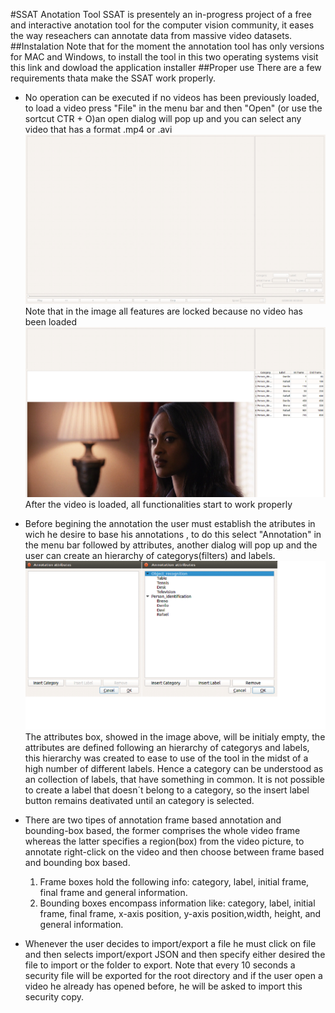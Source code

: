 #SSAT Anotation Tool
SSAT is presentely an in-progress project of a free and interactive anotation tool for the computer vision community, it eases
the way reseachers can annotate data from massive video datasets.
##Instalation
Note that for the moment the annotation tool has only versions for MAC and Windows, to install the tool in this two operating systems
visit this link and dowload the application installer <insert link here>
##Proper use
There are a few requirements thata make the SSAT work properly.
  * No operation can be executed if no videos has been previously loaded, to load a video press "File" in the menu bar and then "Open"
  (or use the sortcut CTR + O)an open dialog will pop up and you can select any video that has a format .mp4 or .avi
  ![Alt text](/images/image1.png?raw=true "SSAT screen with no loaded video")
  Note that in the image all features are locked because no video has been loaded
  ![Alt text](/images/image2.png?raw=true "SSAT screen with a loaded video")
  After the video is loaded, all functionalities start to work properly
  
  * Before begining the annotation the user must establish the atributes in wich he desire to base his annotations , to do this select
  "Annotation" in the menu bar followed by attributes, another dialog will pop up and the user can create an hierarchy of 
  categorys(filters) and labels.
  ![Alt text](/images/image3.png?raw=true "Attributes screen")
  The attributes box, showed in the image above, will be initialy empty, the attributes are defined following an hierarchy of categorys and labels, this hierarchy was created to ease to use of the tool in the midst of a high number of different labels.
  Hence  a category can be understood as an collection of labels, that have something in common. It is not possible to create a label that doesn´t belong to a category, so the insert label button remains deativated until an category is selected.
  * There are two tipes of annotation frame based annotation and bounding-box based, the former comprises the whole video frame
  whereas the latter specifies a region(box) from the video picture, to annotate right-click on the video and then choose between frame based
  and bounding box based.
    1. Frame boxes hold the following info: category, label, initial frame, final frame and general information.  
    2. Bounding boxes encompass information like: category, label, initial frame, final frame, x-axis position, y-axis position,width, height, and general information.
      
   * Whenever the user decides to import/export a file he must click on file and then selects import/export JSON and then specify
   either desired the file to import or the folder to export. Note that every 10 seconds a security file will be exported for the root
   directory and if the user open a video he already has opened before, he will be asked to import this security copy.

